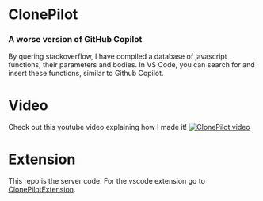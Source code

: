 # ClonePilot
### A worse version of GitHub Copilot

By quering stackoverflow, I have compiled a database of javascript functions, their parameters and bodies.
In VS Code, you can search for and insert these functions, similar to Github Copilot.

# Video
Check out this youtube video explaining how I made it!
[![ClonePilot video](https://img.youtube.com/vi/jDnccgJiPpo/0.jpg)](https://youtu.be/jDnccgJiPpo "I made Github Copilot but it only copies and pastes")

# Extension
This repo is the server code. For the vscode extension go to [ClonePilotExtension](https://github.com/Goel25/ClonePilotExtension).
